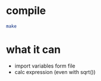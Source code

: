 # compile

```bash
make
```

# what it can

-   import variables form file
-   calc expression (even with sqrt())
